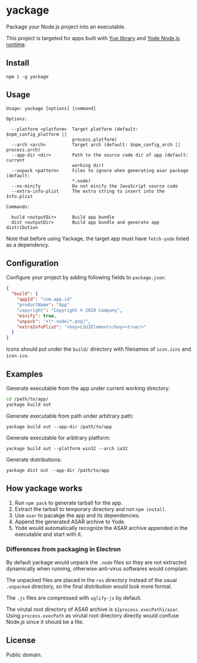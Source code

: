 # yackage

Package your Node.js project into an executable.

This project is targeted for apps built with [Yue library][yue] and
[Yode Node.js runtime][yode].

## Install

```
npm i -g yackage
```

## Usage

```
Usage: yackage [options] [command]

Options:

  --platform <platform>  Target platform (default: $npm_config_platform ||
                         process.platform)
  --arch <arch>          Target arch (default: $npm_config_arch || process.arch)
  --app-dir <dir>        Path to the source code dir of app (default: current
                         working dir)
  --unpack <pattern>     Files to ignore when generating asar package (default:
                         *.node)
  --no-minify            Do not minify the JavaScript source code
  --extra-info-plist     The extra string to insert into the Info.plist

Commands:

  build <outputDir>      Build app bundle
  dist <outputDir>       Build app bundle and generate app distribution
```

Note that before using Yackage, the target app must have `fetch-yode` listed
as a dependency.

## Configuration

Configure your project by adding following fields to `package.json`:

```json
{
  "build": {
    "appId": "com.app.id"
    "productName": "App"
    "copyright": "Copyright © 2020 Company",
    "minify": true,
    "unpack": "+(*.node|*.png)",
    "extraInfoPlist": "<key>LSUIElement</key><true/>"
  }
}
```

Icons should put under the `build/` directory with filenames of `icon.icns`
and `icon.ico`.

## Examples

Generate executable from the app under current working directory:

```sh
cd /path/to/app/
yackage build out
```

Generate executable from path under arbitrary path:

```
yackage build out --app-dir /path/to/app
```

Generate executable for arbitrary platform:

```
yackage build out --platform win32 --arch ia32
```

Generate distributions:

```
yackage dist out --app-dir /path/to/app
```

## How yackage works

1. Run `npm pack` to generate tarball for the app.
2. Extract the tarball to temporary directory and run `npm install`.
3. Use `asar` to pacakge the app and its dependencies.
4. Append the generated ASAR archive to Yode.
5. Yode would automatically recognize the ASAR archive appended in the
   executable and start with it.

### Differences from packaging in Electron

By default yackage would unpack the `.node` files so they are not extracted
dynamically when running, otherwise anti-virus softwares would complain.

The unpacked files are placed in the `res` directory instead of the usual
`.unpacked` directory, so the final distribution would look more formal.

The `.js` files are compressed with `uglify-js` by default.

The virutal root directory of ASAR archive is `${process.execPath}/asar`. Using
`process.execPath` as virutal root directory directly would confuse Node.js
since it should be a file.

## License

Public domain.

[yue]: https://github.com/yue/yue
[yode]: https://github.com/yue/yode
[electron-builder]: https://www.electron.build/configuration/configuration
